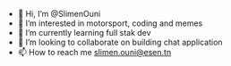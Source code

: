 - 👋 Hi, I’m @SlimenOuni
- 👀 I’m interested in motorsport, coding and memes
- 🌱 I’m currently learning full stak dev
- 💞️ I’m looking to collaborate on building chat application
- 📫 How to reach me slimen.ouni@esen.tn

<!---
SlimenOuni/SlimenOuni is a ✨ special ✨ repository because its `README.md` (this file) appears on your GitHub profile.
You can click the Preview link to take a look at your changes.
--->
